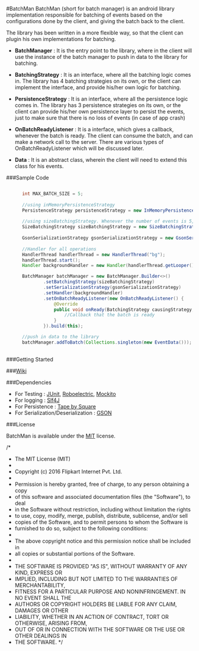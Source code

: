 #BatchMan
BatchMan (short for batch manager) is an android library implementation responsible for batching of events based on the configurations done by the client, and giving the batch back to the client.

The library has been written in a more flexible way, so that the client can plugin his own implementations for batching.
* <b>BatchManager</b> : It is the entry point to the library, where in the client will use the instance of the batch manager to push in data to the library for batching.

* <b>BatchingStrategy</b> : It is an interface, where all the batching logic comes in. The library has 4 batching strategies on its own, or the client can implement the interface, and provide his/her own logic for batching.

* <b>PersistenceStrategy</b> : It is an interface, where all the persistence logic comes in. The library has 3 persistence strategies on its own, or the client can provide his/her own persistence layer to persist the events, just to make sure that there is no loss of events (in case of app crash) 

* <b>OnBatchReadyListener</b> : It is a interface, which gives a callback, whenever the batch is ready. The client can consume the batch, and can make a network call to the server. There are various types of OnBatchReadyListener which will be discussed later.

* <b>Data</b> : It is an abstract class, wherein the client will need to extend this class for his events.



###Sample Code

````java

      int MAX_BATCH_SIZE = 5;
      
      //using inMemoryPersistenceStrategy
      PersistenceStrategy persistenceStrategy = new InMemoryPersistenceStrategy();
        
      //using sizeBatchingStrategy. Whenever the number of events is 5, a batch is formed
      SizeBatchingStrategy sizeBatchingStrategy = new SizeBatchingStrategy(MAX_BATCH_SIZE, persistenceStrategy);
        
      GsonSerializationStrategy gsonSerializationStrategy = new GsonSerializationStrategy();
      
      //Handler for all operations
      HandlerThread handlerThread = new HandlerThread("bg");
      handlerThread.start();
      Handler backgroundHandler = new Handler(handlerThread.getLooper());

      BatchManager batchManager = new BatchManager.Builder<>()
              .setBatchingStrategy(sizeBatchingStrategy)
              .setSerializationStrategy(gsonSerializationStrategy)
              .setHandler(backgroundHandler)
              .setOnBatchReadyListener(new OnBatchReadyListener() {
                  @Override
                  public void onReady(BatchingStrategy causingStrategy, Batch batch) {
                      //Callback that the batch is ready
                  }
              }).build(this);

      //push in data to the library
      batchManager.addToBatch(Collections.singleton(new EventData()));
        
````



###Getting Started 


###[Wiki](https://github.com/Flipkart/fk-android-batchnetworking/wiki)



###Dependencies

* For Testing : [JUnit](http://junit.org/), [Roboelectric](http://robolectric.org/), [Mockito](http://mockito.org/)
* For logging : [Slf4J](http://www.slf4j.org/)
* For Persistence : [Tape by Square](https://github.com/square/tape)
* For Serialization/Deserialization : [GSON](https://github.com/google/gson)



###License

BatchMan is available under the [MIT](https://opensource.org/licenses/MIT) license.

/*
 *  The MIT License (MIT)
 *
 *  Copyright (c) 2016 Flipkart Internet Pvt. Ltd.
 *
 *  Permission is hereby granted, free of charge, to any person obtaining a copy
 *  of this software and associated documentation files (the "Software"), to deal
 *  in the Software without restriction, including without limitation the rights
 *  to use, copy, modify, merge, publish, distribute, sublicense, and/or sell
 *  copies of the Software, and to permit persons to whom the Software is
 *  furnished to do so, subject to the following conditions:
 *
 *  The above copyright notice and this permission notice shall be included in
 *  all copies or substantial portions of the Software.
 *
 *  THE SOFTWARE IS PROVIDED "AS IS", WITHOUT WARRANTY OF ANY KIND, EXPRESS OR
 *  IMPLIED, INCLUDING BUT NOT LIMITED TO THE WARRANTIES OF MERCHANTABILITY,
 *  FITNESS FOR A PARTICULAR PURPOSE AND NONINFRINGEMENT. IN NO EVENT SHALL THE
 *  AUTHORS OR COPYRIGHT HOLDERS BE LIABLE FOR ANY CLAIM, DAMAGES OR OTHER
 *  LIABILITY, WHETHER IN AN ACTION OF CONTRACT, TORT OR OTHERWISE, ARISING FROM,
 *  OUT OF OR IN CONNECTION WITH THE SOFTWARE OR THE USE OR OTHER DEALINGS IN
 *  THE SOFTWARE.
 */
